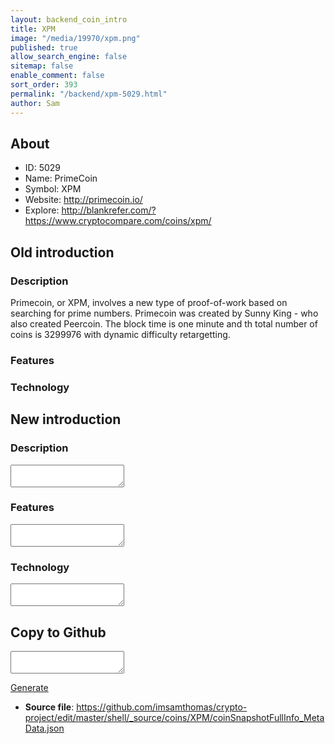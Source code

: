 ```yaml
---
layout: backend_coin_intro
title: XPM
image: "/media/19970/xpm.png"
published: true
allow_search_engine: false
sitemap: false
enable_comment: false
sort_order: 393
permalink: "/backend/xpm-5029.html"
author: Sam
---
```


## About

- ID: 5029
- Name: PrimeCoin
- Symbol: XPM
- Website: http://primecoin.io/
- Explore: http://blankrefer.com/?https://www.cryptocompare.com/coins/xpm/


## Old introduction

### Description

<p>Primecoin, or XPM, involves a new type of proof-of-work based on searching for prime numbers. Primecoin was created by Sunny King - who also created Peercoin. The block time is one minute and th total number of coins is 3299976 with dynamic difficulty retargetting.</p>

### Features


### Technology




## New introduction


### Description
<textarea id="meta_description" name="description"></textarea>

### Features
<textarea id="meta_features" name="features"></textarea>

### Technology
<textarea id="meta_technology" name="technology"></textarea>


## Copy to Github

<textarea id="coinsnapshotfullinfo_metadata"></textarea>

<a href="#gen" onclick="generateMetaDatJson()">Generate</a>

- **Source file**: <a href="https://github.com/imsamthomas/crypto-project/edit/master/shell/_source/coins/XPM/coinSnapshotFullInfo_MetaData.json">https://github.com/imsamthomas/crypto-project/edit/master/shell/_source/coins/XPM/coinSnapshotFullInfo_MetaData.json</a>


